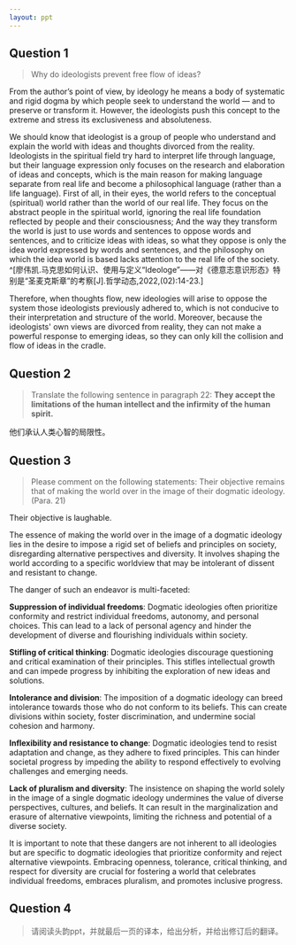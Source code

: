 ```yaml
---
layout: ppt
---
```


## Question 1 <badge text="Lin Jiacheng" />

> Why do ideologists prevent free flow of ideas?

From the author’s point of view, by ideology he means a body of systematic and rigid dogma by which people seek to understand the world — and to preserve or transform it. However, the ideologists push this concept to the extreme and stress its exclusiveness and absoluteness. 

We should know that ideologist is a group of people who understand and explain the world with ideas and thoughts divorced from the reality. Ideologists in the spiritual field try hard to interpret life through language, but their language expression only focuses on the research and elaboration of ideas and concepts, which is the main reason for making language separate from real life and become a philosophical language (rather than a life language). First of all, in their eyes, the world refers to the conceptual (spiritual) world rather than the world of our real life. They focus on the abstract people in the spiritual world, ignoring the real life foundation reflected by people and their consciousness; And the way they transform the world is just to use words and sentences to oppose words and sentences, and to criticize ideas with ideas, so what they oppose is only the idea world expressed by words and sentences, and the philosophy on which the idea world is based lacks attention to the real life of the society. ^[廖伟凯.马克思如何认识、使用与定义“Ideologe”——对《德意志意识形态》特别是“圣麦克斯章”的考察[J].哲学动态,2022,(02):14-23.]

Therefore, when thoughts flow, new ideologies will arise to oppose the system those ideologists previously adhered to, which is not conducive to their interpretation and structure of the world. Moreover, because the ideologists' own views are divorced from reality, they can not make a powerful response to emerging ideas, so they can only kill the collision and flow of ideas in the cradle.


## Question 2 <badge text="Zhou Kang" />

> Translate the following sentence in paragraph 22: **They accept the limitations of the human intellect and the infirmity of the human spirit.**

他们承认人类心智的局限性。

## Question 3 <badge text="Jin Zhenxian" />

> Please comment on the following statements: Their objective remains that of making the world over in the image of their dogmatic ideology. (Para. 21)

Their objective is laughable.

The essence of making the world over in the image of a dogmatic ideology lies in the desire to impose a rigid set of beliefs and principles on society, disregarding alternative perspectives and diversity. It involves shaping the world according to a specific worldview that may be intolerant of dissent and resistant to change. 

The danger of such an endeavor is multi-faceted: 

**Suppression of individual freedoms**: Dogmatic ideologies often prioritize conformity and restrict individual freedoms, autonomy, and personal choices. This can lead to a lack of personal agency and hinder the development of diverse and flourishing individuals within society. 

**Stifling of critical thinking**: Dogmatic ideologies discourage questioning and critical examination of their principles. This stifles intellectual growth and can impede progress by inhibiting the exploration of new ideas and solutions. 

**Intolerance and division**: The imposition of a dogmatic ideology can breed intolerance towards those who do not conform to its beliefs. This can create divisions within society, foster discrimination, and undermine social cohesion and harmony. 

**Inflexibility and resistance to change**: Dogmatic ideologies tend to resist adaptation and change, as they adhere to fixed principles. This can hinder societal progress by impeding the ability to respond effectively to evolving challenges and emerging needs. 

**Lack of pluralism and diversity**: The insistence on shaping the world solely in the image of a single dogmatic ideology undermines the value of diverse perspectives, cultures, and beliefs. It can result in the marginalization and erasure of alternative viewpoints, limiting the richness and potential of a diverse society. 

It is important to note that these dangers are not inherent to all ideologies but are specific to dogmatic ideologies that prioritize conformity and reject alternative viewpoints. Embracing openness, tolerance, critical thinking, and respect for diversity are crucial for fostering a world that celebrates individual freedoms, embraces pluralism, and promotes inclusive progress.

## Question 4 <badge text="Zhou Kang" />

> 请阅读头韵ppt，并就最后一页的译本，给出分析，并给出修订后的翻译。